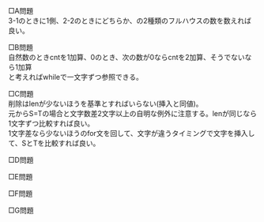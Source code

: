 □A問題  
3-1のときに1側、2-2のときにどちらか、の2種類のフルハウスの数を数えれば良い。  

□B問題  
自然数のときcntを1加算、0のとき、次の数が0ならcntを2加算、そうでないなら1加算  
と考えればwhileで一文字ずつ参照できる。  

□C問題  
削除はlenが少ないほうを基準とすればいらない(挿入と同値)。  
元からS=Tの場合と文字数差2文字以上の自明な例外に注意する。lenが同じなら1文字ずつ比較すれば良い。  
1文字差なら少ないほうのfor文を回して、文字が違うタイミングで文字を挿入して、SとTを比較すれば良い。  

□D問題  


□E問題  


□F問題  


□G問題  

